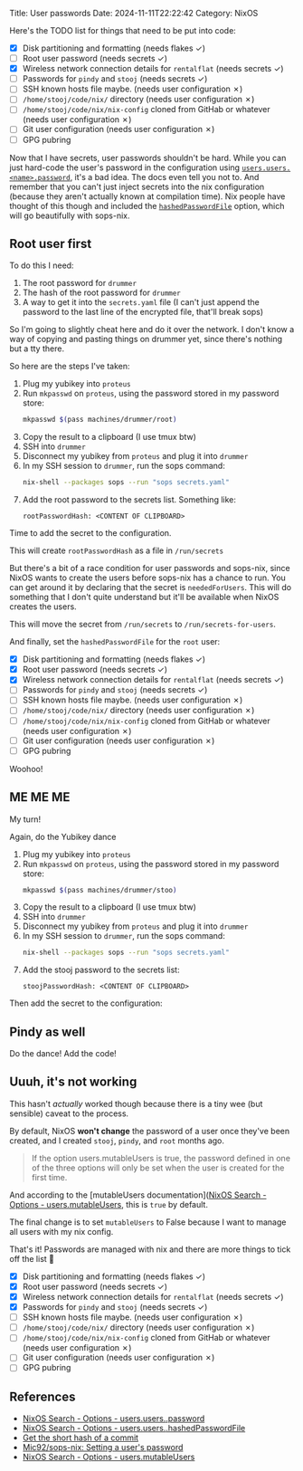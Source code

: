 Title: User passwords
Date: 2024-11-11T22:22:42
Category: NixOS

Here's the TODO list for things that need to be put into code:

- [x] Disk partitioning and formatting (needs flakes ✓)
- [ ] Root user password (needs secrets ✓)
- [x] Wireless network connection details for `rentalflat` (needs secrets ✓)
- [ ] Passwords for `pindy` and `stooj` (needs secrets ✓)
- [ ] SSH known hosts file maybe. (needs user configuration ✗)
- [ ] `/home/stooj/code/nix/` directory (needs user configuration ✗)
- [ ] `/home/stooj/code/nix/nix-config` cloned from GitHab or whatever (needs
      user configuration ✗)
- [ ] Git user configuration (needs user configuration ✗)
- [ ] GPG pubring

Now that I have secrets, user passwords shouldn't be hard. While you can just
hard-code the user's password in the configuration using
[`users.users.<name>.password`](https://search.nixos.org/options?channel=unstable&show=users.users.%3Cname%3E.password),
it's a bad idea. The docs even tell you not to. And remember that you can't just
inject secrets into the nix configuration (because they aren't actually known at
compilation time). Nix people have thought of this though and included the
[`hashedPasswordFile`](https://search.nixos.org/options?channel=unstable&show=users.users.%3Cname%3E.hashedPasswordFile) option, which will go beautifully with sops-nix.

## Root user first

To do this I need:

1. The root password for `drummer`
2. The hash of the root password for `drummer`
3. A way to get it into the `secrets.yaml` file (I can't just append the
   password to the last line of the encrypted file, that'll break sops)

So I'm going to slightly cheat here and do it over the network. I don't know a
way of copying and pasting things on drummer yet, since there's nothing but a
tty there.

So here are the steps I've taken:

1. Plug my yubikey into `proteus`
2. Run `mkpasswd` on `proteus`, using the password stored in my password store:
    ```bash
    mkpasswd $(pass machines/drummer/root)
    ```
3. Copy the result to a clipboard (I use tmux btw)
4. SSH into `drummer`
5. Disconnect my yubikey from `proteus` and plug it into `drummer`
6. In my SSH session to `drummer`, run the sops command:
    ```bash
    nix-shell --packages sops --run "sops secrets.yaml"
    ```
7. Add the root password to the secrets list. Something like:
    ```
    rootPasswordHash: <CONTENT OF CLIPBOARD>
    ```
    
<!-- TODO Link to commit 6b039f9 -->
 
Time to add the secret to the configuration.

<!-- TODO Link to commit b2f1d00 -->

This will create `rootPasswordHash` as a file in `/run/secrets`

But there's a bit of a race condition for user passwords and sops-nix, since
NixOS wants to create the users before sops-nix has a chance to run. You can get
around it by declaring that the secret is `neededForUsers`. This will do
something that I don't quite understand but it'll be available when NixOS
creates the users.

<!-- TODO Link to commit 6d4b51b -->

This will move the secret from `/run/secrets` to `/run/secrets-for-users`.

And finally, set the `hashedPasswordFile` for the `root` user:

<!-- TODO Link to commit 59ba3ce -->

- [x] Disk partitioning and formatting (needs flakes ✓)
- [x] Root user password (needs secrets ✓)
- [x] Wireless network connection details for `rentalflat` (needs secrets ✓)
- [ ] Passwords for `pindy` and `stooj` (needs secrets ✓)
- [ ] SSH known hosts file maybe. (needs user configuration ✗)
- [ ] `/home/stooj/code/nix/` directory (needs user configuration ✗)
- [ ] `/home/stooj/code/nix/nix-config` cloned from GitHab or whatever (needs
      user configuration ✗)
- [ ] Git user configuration (needs user configuration ✗)
- [ ] GPG pubring

Woohoo!

## ME ME ME

My turn!

Again, do the Yubikey dance

1. Plug my yubikey into `proteus`
2. Run `mkpasswd` on `proteus`, using the password stored in my password store:
    ```bash
    mkpasswd $(pass machines/drummer/stoo)
    ```
3. Copy the result to a clipboard (I use tmux btw)
4. SSH into `drummer`
5. Disconnect my yubikey from `proteus` and plug it into `drummer`
6. In my SSH session to `drummer`, run the sops command:
    ```bash
    nix-shell --packages sops --run "sops secrets.yaml"
    ```
7. Add the stooj password to the secrets list:
    ```
    stoojPasswordHash: <CONTENT OF CLIPBOARD>
    ```
    
<!-- TODO Link to commit d79ce9e -->

Then add the secret to the configuration:

<!-- TODO Link to commit df9d88e -->
 
## Pindy as well
 
 Do the dance! Add the code!

<!-- TODO Link to commit a0ad0af -->

## Uuuh, it's not working

This hasn't _actually_ worked though because there is a tiny wee (but sensible)
caveat to the process.

By default, NixOS **won't change** the password of a user once they've been
created, and I created `stooj`, `pindy`, and `root` months ago.

> If the option users.mutableUsers is true, the password defined in one of the three options will only be set when the user is created for the first time.

And according to the [mutableUsers documentation]([NixOS Search - Options - users.mutableUsers](https://search.nixos.org/options?channel=unstable&show=users.mutableUsers), this is `true` by default.

The final change is to set `mutableUsers` to False because I want to manage all
users with my nix config.

<!-- TODO Link to commit 2705133 -->

That's it! Passwords are managed with nix and there are more things to tick off
the list 🥳

- [x] Disk partitioning and formatting (needs flakes ✓)
- [x] Root user password (needs secrets ✓)
- [x] Wireless network connection details for `rentalflat` (needs secrets ✓)
- [x] Passwords for `pindy` and `stooj` (needs secrets ✓)
- [ ] SSH known hosts file maybe. (needs user configuration ✗)
- [ ] `/home/stooj/code/nix/` directory (needs user configuration ✗)
- [ ] `/home/stooj/code/nix/nix-config` cloned from GitHab or whatever (needs
      user configuration ✗)
- [ ] Git user configuration (needs user configuration ✗)
- [ ] GPG pubring

## References

- [NixOS Search - Options - users.users.<name>.password](https://search.nixos.org/options?channel=unstable&show=users.users.%3Cname%3E.password)
- [NixOS Search - Options - users.users.<name>.hashedPasswordFile](https://search.nixos.org/options?channel=unstable&show=users.users.%3Cname%3E.hashedPasswordFile)
- [Get the short hash of a commit](https://stackoverflow.com/a/37352791)
- [Mic92/sops-nix: Setting a user's password](https://github.com/Mic92/sops-nix?tab=readme-ov-file#setting-a-users-password)
- [NixOS Search - Options - users.mutableUsers](https://search.nixos.org/options?channel=unstable&show=users.mutableUsers)
